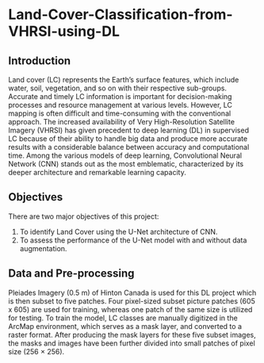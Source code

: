 # Land-Cover-Classification-from-VHRSI-using-DL
## Introduction
Land cover (LC) represents the Earth’s surface features, which include water, soil, vegetation, and so on with their respective sub-groups. Accurate and timely LC
information is important for decision-making processes and resource management at various levels. However, LC mapping is often difficult and time-consuming with
the conventional approach. The increased availability of Very High-Resolution Satellite Imagery (VHRSI) has given precedent to deep learning (DL) in
supervised LC because of their ability to handle big data and produce more accurate results with a considerable balance between accuracy and computational time.
Among the various models of deep learning, Convolutional Neural Network (CNN) stands out as the most emblematic, characterized by its deeper architecture and remarkable learning capacity.

## Objectives
There are two major objectives of this project:
1. To identify Land Cover using the U-Net architecture​ of CNN.
2. To assess the performance of the U-Net model with and without data augmentation.

## Data and Pre-processing
Pleiades Imagery (0.5 m) of Hinton Canada is used for this DL project which is then subset to five patches. Four pixel-sized subset picture patches (605 x 605) are used for training, whereas one patch of the same size is utilized for testing. To train the model, LC classes are manually digitized in the ArcMap environment, which serves as a mask layer, and converted to a raster format. After producing the mask layers for these five subset images, the masks and images have been further divided into small patches of pixel size (256 × 256).
